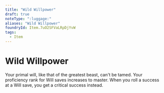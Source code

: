 ```yaml
---
title: "Wild Willpower"
draft: true
noteType: ":luggage:"
aliases: "Wild Willpower"
foundryId: Item.7uO2SFVaLRpDjYvW
tags:
  - Item
---
```


# Wild Willpower

Your primal will, like that of the greatest beast, can't be tamed. Your proficiency rank for Will saves increases to master. When you roll a success at a Will save, you get a critical success instead.
